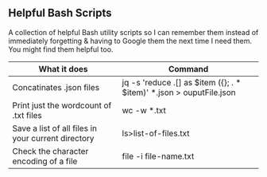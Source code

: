## Helpful Bash Scripts

A collection of helpful Bash utility scripts so I can remember them instead of immediately forgetting & having to Google them the next time I need them. You might find them helpful too.

|What it does|Command|
|---|---|
|Concatinates .json files| jq -s 'reduce .[] as $item ({}; . * $item)' *.json > ouputFile.json|
|Print just the wordcount of .txt files|wc -w *.txt|
|Save a list of all files in your current directory|ls>list-of-files.txt|
|Check the character encoding of a file|file -i file-name.txt|
